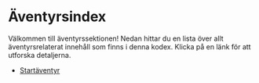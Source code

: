 # Äventyrsindex

Välkommen till äventyrssektionen! Nedan hittar du en lista över allt äventyrsrelaterat innehåll som finns i denna kodex. Klicka på en länk för att utforska detaljerna.

- [Startäventyr](./adventures/starter-adventure)